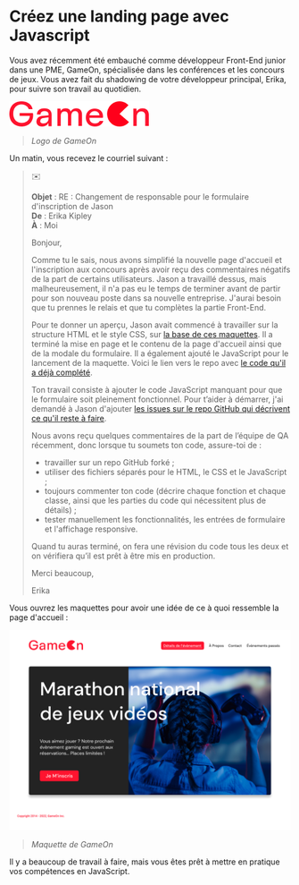 # Créez une landing page avec Javascript

Vous avez récemment été embauché comme développeur Front-End junior dans une PME, GameOn, spécialisée dans les conférences et les concours de jeux. Vous avez fait du shadowing de votre développeur principal, Erika, pour suivre son travail au quotidien.

![Logo de GameOn](docs/gameonlogo.png)
> *Logo de GameOn*

Un matin, vous recevez le courriel suivant :  

>
> :envelope:
>
> **Objet** : RE : Changement de responsable pour le formulaire d'inscription de Jason  
> **De** : Erika Kipley  
> **À** : Moi
>
> Bonjour,
>
> Comme tu le sais, nous avons simplifié la nouvelle page d'accueil et l'inscription aux concours après avoir reçu des commentaires négatifs de la part de certains utilisateurs. Jason a travaillé dessus, mais malheureusement, il n'a pas eu le temps de terminer avant de partir pour son nouveau poste dans sa nouvelle entreprise. J'aurai besoin que tu prennes le relais et que tu complètes la partie Front-End. 
>
> Pour te donner un aperçu, Jason avait commencé  à travailler sur la structure HTML et le style CSS, sur [la base de ces maquettes](https://www.figma.com/file/B7NKBDvSI18uoMLJgpnh48/UI-Design-GameOn-FR?node-id=106%3A630). Il a terminé la mise en page et le contenu de la page d'accueil ainsi que de la modale du formulaire. Il a également ajouté le JavaScript pour le lancement de la maquette. Voici le lien vers le repo avec [le code qu'il a déjà complété](https://github.com/OpenClassrooms-Student-Center/GameOn-website-FR/).
>
> Ton travail consiste à ajouter le code JavaScript manquant pour que le formulaire soit pleinement fonctionnel. Pour t’aider à démarrer, j'ai demandé à Jason d'ajouter [les issues sur le repo GitHub qui décrivent ce qu'il reste à faire](https://github.com/OpenClassrooms-Student-Center/GameOn-website-FR/issues). 
>
> Nous avons reçu quelques commentaires de la part de l’équipe de QA récemment, donc lorsque tu soumets ton code, assure-toi de : 
>
> * travailler sur un repo GitHub forké ;
> * utiliser des fichiers séparés pour le HTML, le CSS et le JavaScript ;
> * toujours commenter ton code (décrire chaque fonction et chaque classe, ainsi que les parties du code qui nécessitent plus de détails) ;
>  * tester manuellement les fonctionnalités, les entrées de formulaire et l'affichage responsive.
>
> Quand tu auras terminé, on fera une révision du code tous les deux et on vérifiera qu’il est prêt à être mis en production. 
>
> Merci beaucoup, 
>
> Erika
>

Vous ouvrez les maquettes pour avoir une idée de ce à quoi ressemble la page d'accueil : 

![Maquette de GameOn](docs/homepage.png)
> *Maquette de GameOn*

Il y a beaucoup de travail à faire, mais vous êtes prêt à mettre en pratique vos compétences en JavaScript.
